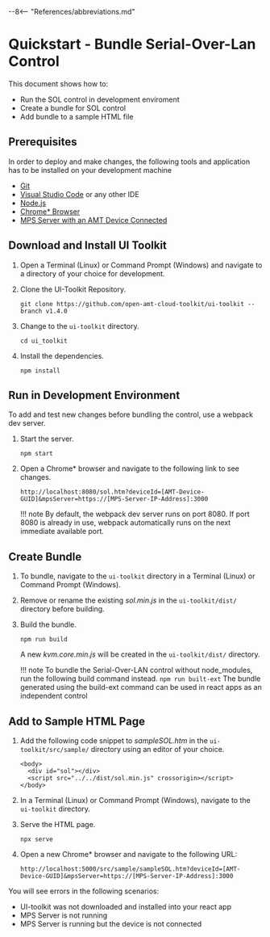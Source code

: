 --8<-- "References/abbreviations.md"
# Quickstart  - Bundle Serial-Over-Lan Control

This document shows how to:
 
- Run the SOL control in development enviroment
- Create a bundle for SOL control
- Add bundle to a sample HTML file

## Prerequisites

In order to deploy and make changes, the following tools and application has to be installed on your development machine

- [Git](https://git-scm.com/)
- [Visual Studio Code](https://code.visualstudio.com/) or any other IDE 
- [Node.js](https://nodejs.org/)
- [Chrome* Browser](https://www.google.com/chrome)
- [MPS Server with an AMT Device Connected](../../../Docker/dockerLocal/)


## Download and Install UI Toolkit

1. Open a Terminal (Linux) or Command Prompt (Windows) and navigate to a directory of your choice for development.

2. Clone the UI-Toolkit Repository.
	```
	git clone https://github.com/open-amt-cloud-toolkit/ui-toolkit --branch v1.4.0
	```

3. Change to the `ui-toolkit` directory.
	```
	cd ui_toolkit
	```

4. Install the dependencies.
	```
	npm install
	```

## Run in Development Environment

To add and test new changes before bundling the control, use a webpack dev server.

1. Start the server.
	```
	npm start
	```

2. Open a Chrome* browser and navigate to the following link to see changes.
	```
	http://localhost:8080/sol.htm?deviceId=[AMT-Device-GUID]&mpsServer=https://[MPS-Server-IP-Address]:3000
	```

	!!! note
		By default, the webpack dev server runs on port 8080. If port 8080 is already in use, webpack automatically runs on the next immediate available port.

## Create Bundle

1. To bundle, navigate to the `ui-toolkit` directory in a Terminal (Linux) or Command Prompt (Windows).

2. Remove or rename the existing *sol.min.js*  in the `ui-toolkit/dist/` directory before building.

3. Build the bundle.
	```
	npm run build
	```

	A new *kvm.core.min.js* will be created in the `ui-toolkit/dist/` directory.

	!!! note
		To bundle the Serial-Over-LAN control without node_modules, run the following build command instead.
		```
		npm run built-ext
		```
		The bundle generated using the build-ext command can be used in react apps as an independent control



## Add to Sample HTML Page

1. Add the following code snippet to *sampleSOL.htm* in the `ui-toolkit/src/sample/` directory using an editor of your choice.

	```
	<body>
	  <div id="sol"></div>
	  <script src="../../dist/sol.min.js" crossorigin></script>
	</body>
	```

2. In a Terminal (Linux) or Command Prompt (Windows), navigate to the `ui-toolkit` directory.

3. Serve the HTML page.
	```
	npx serve
	```

4. Open a new Chrome* browser and navigate to the following URL:
	```
	http://localhost:5000/src/sample/sampleSOL.htm?deviceId=[AMT-Device-GUID]&mpsServer=https://[MPS-Server-IP-Address]:3000
	```

You will see errors in the following scenarios: 

- UI-toolkit was not downloaded and installed into your react app
- MPS Server is not running
- MPS Server is running but the device is not connected



